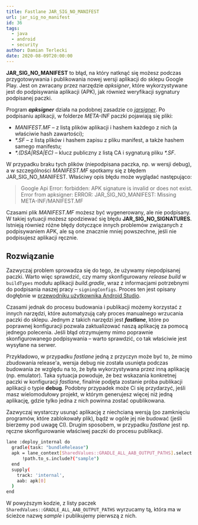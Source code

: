 ```yaml
---
title: Fastlane JAR_SIG_NO_MANIFEST
url: jar_sig_no_manifest
id: 36
tags:
  - java
  - android
  - security
author: Damian Terlecki
date: 2020-08-09T20:00:00
---
```


**JAR_SIG_NO_MANIFEST** to błąd, na który natknąć się możesz podczas przygotowywania i publikowania nowej wersji aplikacji do sklepu Google Play.
Jest on zwracany przez narzędzie *apksigner*, które wykorzystywane jest do podpisywania aplikacji (APK), jak również weryfikacji sygnatury podpisanej paczki.

Program <i>**apksigner**</i> działa na podobnej zasadzie co [*jarsigner*](https://docs.oracle.com/javase/8/docs/technotes/tools/windows/jarsigner.html). Po podpisaniu aplikacji, w folderze *META-INF* paczki pojawiają się pliki:
- *MANIFEST.MF* – z listą plików aplikacji i hashem każdego z nich (a właściwie hash zawartości);
- *\*.SF* – z listą plików i hashem zapisu z pliku manifest, a także hashem samego manifestu;
- *\*.(DSA|RSA|EC)* – klucz publiczny z listą CA i sygnaturą pliku *\*.SF*.

W przypadku braku tych plików (niepodpisana paczka, np. w wersji debug), a w szczególności *MANIFEST.MF* spotkamy się z błędem JAR_SIG_NO_MANIFEST. Właściwy opis błędu może wyglądać następująco:
> Google Api Error: forbidden: APK signature is invalid or does not exist.
> Error from apksigner: ERROR: JAR_SIG_NO_MANIFEST: Missing META-INF/MANIFEST.MF

Czasami plik *MANIFEST.MF* możesz być wygenerowany, ale nie podpisany. W takiej sytuacji możesz spodziewać się błędu **JAR_SIG_NO_SIGNATURES**. Istnieją również różne błędy dotyczące innych problemów związanych z podpisywaniem APK, ale są one znacznie mniej powszechne, jeśli nie podpisujesz aplikacji ręcznie.

## Rozwiązanie

Zazwyczaj problem sprowadza się do tego, że używamy niepodpisanej paczki. Warto więc sprawdzić, czy mamy skonfigurowany *release build* w `buildTypes` modułu aplikacji *build.gradle*, wraz z informacjami potrzebnymi do podpisania naszej pracy – `signingConfigs`. Proces ten jest opisany dogłębnie w [przewodniku użytkownika Android Studio](https://developer.android.com/studio/publish/app-signing).

Czasami jednak do procesu budowania i publikacji możemy korzystać z innych narzędzi, które automatyzują cały proces manualnego wrzucania paczki do sklepu.
Jednym z takich narzędzi jest <i>**fastlane**</i>, które po poprawnej konfiguracji pozwala zaktualizować naszą aplikację za pomocą jednego polecenia. Jeśli błąd otrzymujemy mimo poprawnie skonfigurowanego podpisywania – warto sprawdzić, co tak właściwie jest wysyłane na serwer.

Przykładowo, w przypadku *fastlane* jedną z przyczyn może być to, że mimo zbudowania release'a, wersja debug nie została usunięta podczas budowania ze względu na to, że była wykorzystywana przez inną aplikację (np. emulator). Taka sytuacja powoduje, że bez wskazania konkretnej paczki w konfiguracji *fastlane*, finalnie podjęta zostanie próba publikacji aplikacji o typie **debug**. Podobny przypadek może Ci się przydarzyć, jeśli masz wielomodułowy projekt, w którym generujesz więcej niż jedną aplikację, gdzie tylko jedna z nich powinna zostać opublikowana.

Zazwyczaj wystarczy usunąć aplikację z niechcianą wersją (po zamknięciu programów, które zablokowały plik), bądź w ogóle jej nie budować (jeśli bierzemy pod uwagę CI). Drugim sposobem, w przypadku *fastlane* jest np. ręczne skonfigurowanie właściwej paczki do procesu publikacji.

```bash
lane :deploy_internal do
  gradle(task: "bundleRelease")
  apk = lane_context[SharedValues::GRADLE_ALL_AAB_OUTPUT_PATHS].select do | path |
      !path.to_s.include?("sample")
  end
  supply(
    track: 'internal',
    aab: apk[0]
  )
end
```

W powyższym kodzie, z listy paczek `SharedValues::GRADLE_ALL_AAB_OUTPUT_PATHS` wyrzucamy tą, która ma w ścieżce nazwę *sample* i publikujemy pierwszą z nich.